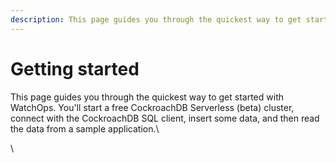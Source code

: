 ```yaml
---
description: This page guides you through the quickest way to get started with WatchOps.
---
```


# Getting started

This page guides you through the quickest way to get started with WatchOps. You'll start a free CockroachDB Serverless (beta) cluster, connect with the CockroachDB SQL client, insert some data, and then read the data from a sample application.\


\
